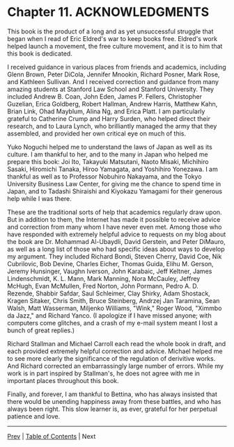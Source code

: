 # Chapter 11\. ACKNOWLEDGMENTS

This book is the product of a long and as yet unsuccessful struggle that began when I read of Eric Eldred's war to keep books free. Eldred's work helped launch a movement, the free culture movement, and it is to him that this book is dedicated.

I received guidance in various places from friends and academics, including Glenn Brown, Peter DiCola, Jennifer Mnookin, Richard Posner, Mark Rose, and Kathleen Sullivan. And I received correction and guidance from many amazing students at Stanford Law School and Stanford University. They included Andrew B. Coan, John Eden, James P. Fellers, Christopher Guzelian, Erica Goldberg, Robert Hallman, Andrew Harris, Matthew Kahn, Brian Link, Ohad Mayblum, Alina Ng, and Erica Platt. I am particularly grateful to Catherine Crump and Harry Surden, who helped direct their research, and to Laura Lynch, who brilliantly managed the army that they assembled, and provided her own critical eye on much of this.

Yuko Noguchi helped me to understand the laws of Japan as well as its culture. I am thankful to her, and to the many in Japan who helped me prepare this book: Joi Ito, Takayuki Matsutani, Naoto Misaki, Michihiro Sasaki, Hiromichi Tanaka, Hiroo Yamagata, and Yoshihiro Yonezawa. I am thankful as well as to Professor Nobuhiro Nakayama, and the Tokyo University Business Law Center, for giving me the chance to spend time in Japan, and to Tadashi Shiraishi and Kiyokazu Yamagami for their generous help while I was there.

These are the traditional sorts of help that academics regularly draw upon. But in addition to them, the Internet has made it possible to receive advice and correction from many whom I have never even met. Among those who have responded with extremely helpful advice to requests on my blog about the book are Dr. Mohammad Al-Ubaydli, David Gerstein, and Peter DiMauro, as well as a long list of those who had specific ideas about ways to develop my argument. They included Richard Bondi, Steven Cherry, David Coe, Nik Cubrilovic, Bob Devine, Charles Eicher, Thomas Guida, Elihu M. Gerson, Jeremy Hunsinger, Vaughn Iverson, John Karabaic, Jeff Keltner, James Lindenschmidt, K. L. Mann, Mark Manning, Nora McCauley, Jeffrey McHugh, Evan McMullen, Fred Norton, John Pormann, Pedro A. D. Rezende, Shabbir Safdar, Saul Schleimer, Clay Shirky, Adam Shostack, Kragen Sitaker, Chris Smith, Bruce Steinberg, Andrzej Jan Taramina, Sean Walsh, Matt Wasserman, Miljenko Williams, "Wink," Roger Wood, "Ximmbo da Jazz," and Richard Yanco. (I apologize if I have missed anyone; with computers come glitches, and a crash of my e-mail system meant I lost a bunch of great replies.)

Richard Stallman and Michael Carroll each read the whole book in draft, and each provided extremely helpful correction and advice. Michael helped me to see more clearly the significance of the regulation of derivitive works. And Richard corrected an embarrassingly large number of errors. While my work is in part inspired by Stallman's, he does not agree with me in important places throughout this book.

Finally, and forever, I am thankful to Bettina, who has always insisted that there would be unending happiness away from these battles, and who has always been right. This slow learner is, as ever, grateful for her perpetual patience and love.

--------------------------------------------------------------------------------

[Prev](./10-notes.md) | [Table of Contents](./00-toc.md) | Next
